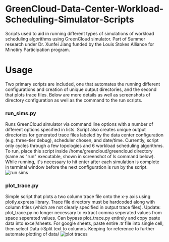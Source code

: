 # GreenCloud-Data-Center-Workload-Scheduling-Simulator-Scripts
Scripts used to aid in running different types of simulations of workload scheduling algorithms using GreenCloud simulator. Part of Summer research under Dr. Xunfei Jiang funded by the Louis Stokes Alliance for Minotiry Participation program.

# Usage
Two primary scripts are included, one that automates the running different configurations and creation of unique output directories, and the second that plots trace files. Below are more details as well as screenshots of directory configuration as well as the command to the run scripts.


### run_sims.py
Runs GreenCloud simulator via command line options with a number of different options specified in lists. Script also creates unique output directories for generated trace files labeled by the data center configuration (e.g. three-tier debug), scheduler chosen, and date/time. Currently, script only cycles through a few topologies and 6 workload scheduling algorithms. To run, place this script inside /home/greencloud/greencloud directory (same as "run" executable, shown in screenshot of ls command below). While running, it's necessary to hit enter after each simulation is complete in terminal window before the next configuration is run by the script.
![run sims](https://user-images.githubusercontent.com/20344260/136677369-cc5ea3fc-dbb4-40f2-8d72-a1e1d26eb24c.png)

### plot_trace.py
Simple script that plots a two column trace file onto the x-y axis using plotly.express library. Trace file directory must be hardcoded along with column titles (which are not clearly specified in output trace files). 
Update: plot_trace.py no longer necessary to extract comma seperated values from space seperated values. Can bypass plot_trace.py entirely and copy paste data into excel/sheets. For google sheets, paste entire .tr file into single cell, then select Data->Split text to columns. Keeping for reference to further automate plotting of data/
![plot traces](https://user-images.githubusercontent.com/20344260/136677373-32acd97c-0c5d-4329-8794-5601ccc95a09.png)
